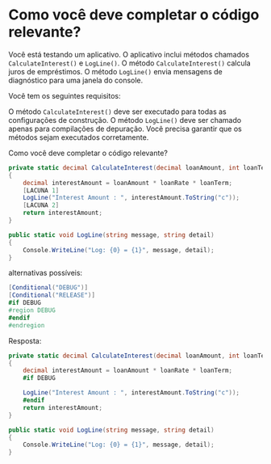 ﻿Como você deve completar o código relevante?
==========================================

Você está testando um aplicativo. O aplicativo inclui métodos chamados `CalculateInterest()`
e `LogLine()`. O método `CalculateInterest()` calcula juros de empréstimos. O método `LogLine()`
envia mensagens de diagnóstico para uma janela do console.

Você tem os seguintes requisitos:

O método `CalculateInterest()` deve ser executado para todas as configurações de construção.
O método `LogLine()` deve ser chamado apenas para compilações de depuração.
Você precisa garantir que os métodos sejam executados corretamente.

Como você deve completar o código relevante? 

```csharp
private static decimal CalculateInterest(decimal loanAmount, int loanTerm, decimal loanRate)
{
	decimal interestAmount = loanAmount * loanRate * loanTerm;
	[LACUNA 1]
	LogLine("Interest Amount : ", interestAmount.ToString("c"));
	[LACUNA 2]
	return interestAmount;
}

public static void LogLine(string message, string detail)
{
	Console.WriteLine("Log: {0} = {1}", message, detail);
}
```

alternativas possíveis:

```csharp
[Conditional("DEBUG")]
[Conditional("RELEASE")]
#if DEBUG
#region DEBUG
#endif
#endregion
```


Resposta:

```csharp
private static decimal CalculateInterest(decimal loanAmount, int loanTerm, decimal loanRate)
{
	decimal interestAmount = loanAmount * loanRate * loanTerm;
	#if DEBUG

	LogLine("Interest Amount : ", interestAmount.ToString("c"));
	#endif
	return interestAmount;
}

public static void LogLine(string message, string detail)
{
	Console.WriteLine("Log: {0} = {1}", message, detail);
}
```
